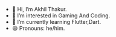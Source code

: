 - 👋 Hi, I’m Akhil Thakur.
- 👀 I’m interested in Gaming And Coding.
- 🌱 I’m currently learning Flutter,Dart.
- 😄 Pronouns: he/him.


